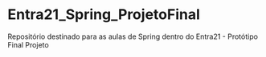 # Entra21_Spring_ProjetoFinal
Repositório destinado para as aulas de Spring dentro do Entra21 - Protótipo Final Projeto
